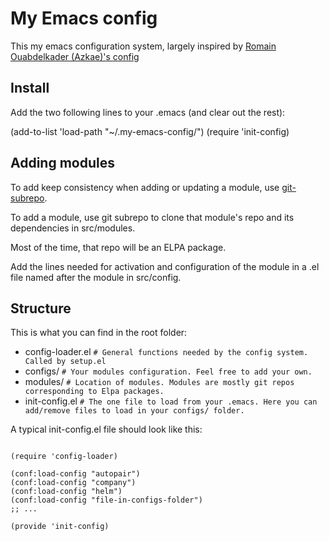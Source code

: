 # My Emacs config

This my emacs configuration system, largely inspired by [Romain Ouabdelkader (Azkae)'s config](https://github.com/Azkae/emacs-config.git)

## Install

Add the two following lines to your .emacs (and clear out the rest):

(add-to-list 'load-path "~/.my-emacs-config/")
(require 'init-config)


## Adding modules

To add keep consistency when adding or updating a module, use [git-subrepo](https://github.com/ingydotnet/git-subrepo/).

To add a module, use git subrepo to clone that module's repo and
its dependencies in src/modules.

Most of the time, that repo will be an ELPA package.

Add the lines needed for activation and configuration of the module
in a .el file named after the module in src/config.


## Structure

This is what you can find in the root folder:

* config-loader.el      `# General functions needed by the config system. Called by setup.el`
* configs/              `# Your modules configuration. Feel free to add your own.`
* modules/              `# Location of modules. Modules are mostly git repos corresponding to Elpa packages.`
* init-config.el        `# The one file to load from your .emacs.
                           Here you can add/remove files to load in your configs/ folder.`

A typical init-config.el file should look like this:

```elisp

(require 'config-loader)

(conf:load-config "autopair")
(conf:load-config "company")
(conf:load-config "helm")
(conf:load-config "file-in-configs-folder")
;; ...

(provide 'init-config)

```
